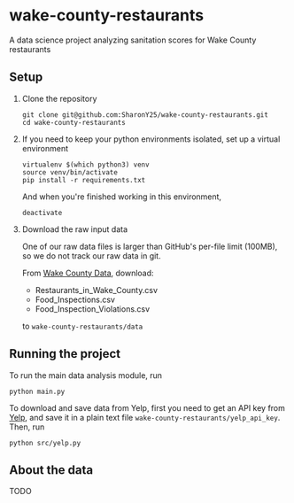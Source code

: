 # wake-county-restaurants

A data science project analyzing sanitation scores for Wake County restaurants

## Setup

1. Clone the repository

    ```
    git clone git@github.com:SharonY25/wake-county-restaurants.git
    cd wake-county-restaurants
    ```

2. If you need to keep your python environments isolated, set up a virtual environment

    ```
    virtualenv $(which python3) venv
    source venv/bin/activate
    pip install -r requirements.txt
    ````

    And when you're finished working in this environment,

    ```
    deactivate
    ```

3. Download the raw input data

    One of our raw data files is larger than GitHub's per-file limit (100MB),
    so we do not track our raw data in git.

    From [Wake County Data](http://data-ral.opendata.arcgis.com/datasets/Wake::food-inspections), download:

    - Restaurants_in_Wake_County.csv
    - Food_Inspections.csv
    - Food_Inspection_Violations.csv

    to `wake-county-restaurants/data`

## Running the project

To run the main data analysis module, run

```
python main.py
```

To download and save data from Yelp, first you need to get an API key from
[Yelp](https://www.yelp.com/developers/documentation/v3/authentication), and save
it in a plain text file `wake-county-restaurants/yelp_api_key`.
Then, run

```
python src/yelp.py
```

## About the data

TODO